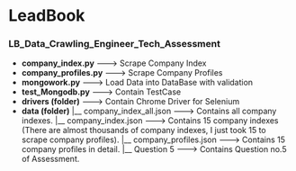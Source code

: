 # LeadBook
### LB_Data_Crawling_Engineer_Tech_Assessment

- **company_index.py** ---> Scrape Company Index
- **company_profiles.py** ---> Scrape Company Profiles
- **mongowork.py** ---> Load Data into DataBase with validation
- **test_Mongodb.py** ---> Contain TestCase
- **drivers (folder)** ---> Contain Chrome Driver for Selenium
- **data (folder)**
        |__ company_index_all.json ---> Contains all company indexes.
        |__ company_index.json ---> Contains 15 company indexes (There are almost thousands of company indexes, I just took 15 to scrape company profiles).
        |__ company_profiles.json ---> Contains 15 company profiles in detail.
        |__ Question 5 ---> Contains Question no.5 of Assessment.
    
